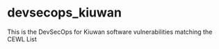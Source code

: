 # devsecops_kiuwan
This is the DevSecOps for Kiuwan software vulnerabilities matching the CEWL List
